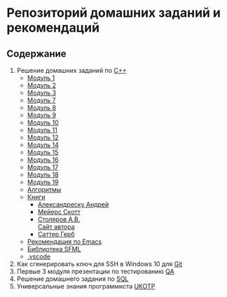 # Репозиторий домашних заданий и рекомендаций

## Содержание

1. Решение домашних заданий по [C++](https://github.com/vmf0min/Skillbox/tree/master/C%2B%2B)
   - [Модуль 1](https://github.com/vmf0min/Skillbox/tree/master/C%2B%2B/01_module)
   - [Модуль 2](https://github.com/vmf0min/Skillbox/tree/master/C%2B%2B/02_module)
   - [Модуль 3](https://github.com/vmf0min/Skillbox/tree/master/C%2B%2B/03_module)
   - [Модуль 7](https://github.com/vmf0min/Skillbox/tree/master/C%2B%2B/07_module)
   - [Модуль 8](https://github.com/vmf0min/Skillbox/tree/master/C%2B%2B/08_module)
   - [Модуль 9](https://github.com/vmf0min/Skillbox/tree/master/C%2B%2B/09_module)
   - [Модуль 10](https://github.com/vmf0min/Skillbox/tree/master/C%2B%2B/10_module)
   - [Модуль 11](https://github.com/vmf0min/Skillbox/tree/master/C%2B%2B/11_module)
   - [Модуль 12](https://github.com/vmf0min/Skillbox/tree/master/C%2B%2B/12_module)
   - [Модуль 14](https://github.com/vmf0min/Skillbox/tree/master/C%2B%2B/14_module)
   - [Модуль 15](https://github.com/vmf0min/Skillbox/tree/master/C%2B%2B/15_module)
   - [Модуль 16](https://github.com/vmf0min/Skillbox/tree/master/C%2B%2B/16_module)
   - [Модуль 17](https://github.com/vmf0min/Skillbox/tree/master/C%2B%2B/17_module)
   - [Модуль 18](https://github.com/vmf0min/Skillbox/tree/master/C%2B%2B/18_module)
   - [Модуль 19](https://github.com/vmf0min/Skillbox/tree/master/C%2B%2B/19_module)
   - [Алгоритмы](https://github.com/vmf0min/Skillbox/tree/master/C%2B%2B/Algorithms)
   - [Книги](https://github.com/vmf0min/Skillbox/tree/master/C%2B%2B/Books)  
     - [Александреску Андрей](https://github.com/vmf0min/Skillbox/tree/master/C%2B%2B/Books/Alexandrescu%20Andrei)  
     - [Мейерс Скотт](https://github.com/vmf0min/Skillbox/tree/master/C%2B%2B/Books/Meyers%20Scott)  
     - [Столяров А.В.](https://github.com/vmf0min/Skillbox/tree/master/C%2B%2B/Books/Stolyarov%20A.V)  
       [Сайт автора](http://www.stolyarov.info/books/programming_intro)
     - [Саттер Герб](https://github.com/vmf0min/Skillbox/tree/master/C%2B%2B/Books/Sutter%20Herb)  
   - [Рекомендация по Emacs](https://github.com/vmf0min/Skillbox/tree/master/C%2B%2B/Emacs_config)
   - [Библиотека SFML](https://github.com/vmf0min/Skillbox/tree/master/C%2B%2B/SFML)
   - [.vscode](https://github.com/vmf0min/Skillbox/tree/master/C%2B%2B/vscode_settings)
2. Как сгенерировать ключ для SSH в Windows 10 для [Git](https://github.com/vmf0min/Skillbox/tree/master/Git)
3. Первые 3 модуля презентации по тестированию [QA](https://github.com/vmf0min/Skillbox/tree/master/QA)
4. Решение домашнего задания по [SQL](https://github.com/vmf0min/Skillbox/tree/master/SQL)
5. Универсальные знания программиста [UKOTP](https://github.com/vmf0min/Skillbox/tree/master/UKOTP)
